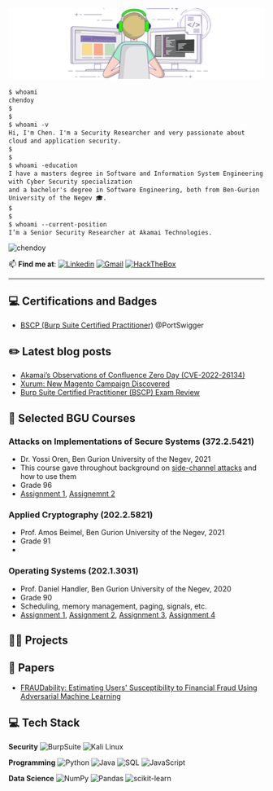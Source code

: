 ![Header](https://raw.githubusercontent.com/leorrose/leorrose/master/readme_header.gif "Header")

```
$ whoami
chendoy
$
$
$ whoami -v
Hi, I'm Chen. I'm a Security Researcher and very passionate about cloud and application security.
$
$
$ whoami -education
I have a masters degree in Software and Information System Engineering with Cyber Security specialization
and a bachelor's degree in Software Engineering, both from Ben-Gurion University of the Negev 🎓.
$
$
$ whoami --current-position
I’m a Senior Security Researcher at Akamai Technologies.
```

![chendoy](https://www.hackthebox.eu/badge/image/1778593)

📫 **Find me at**: [![Linkedin](https://img.shields.io/badge/LinkedIn-0077B5?style=flat&logo=linkedin&logoColor=white)](https://www.linkedin.com/in/chendoy) [![Gmail](https://img.shields.io/badge/Gmail-d44638?style=flat&logo=gmail&logoColor=white)](mailto:chendoy@gmail.com) [![HackTheBox](https://img.shields.io/badge/HackTheBox-d44638?style=flat&logo=hackthebox&logoColor=a0ef03&color=121926)](https://app.hackthebox.com/profile/1778593)

---

## 💻 Certifications and Badges

- [BSCP (Burp Suite Certified Practitioner)](https://portswigger.net/web-security/e/c/d8e801847633de54) @PortSwigger
  
## ✏️ Latest blog posts

<!-- BLOG-POST-LIST:START -->
- [Akamai’s Observations of Confluence Zero Day (CVE-2022-26134)](https://www.akamai.com/blog/security-research/atlassian-confluence-vulnerability-observations)
- [Xurum: New Magento Campaign Discovered](https://www.akamai.com/blog/security-research/new-sophisticated-magento-campaign-xurum-webshell)
- [Burp Suite Certified Practitioner (BSCP) Exam Review](https://medium.com/@chendoy/burp-suite-certified-practitioner-bscp-exam-review-0a6846d76802)
<!-- BLOG-POST-LIST:END -->

## 📖 Selected BGU Courses

### Attacks on Implementations of Secure Systems (372.2.5421)
- Dr. Yossi Oren, Ben Gurion University of the Negev, 2021
- This course gave throughout background on [side-channel attacks](https://en.wikipedia.org/wiki/Side-channel_attack) and how to use them
- Grade 96
- [Assignment 1](https://github.com/chendoy/aes-power-analysis-aoi), [Assignemnt 2](https://github.com/chendoy/temporal-side-channel-aoi)

### Applied Cryptography (202.2.5821)
- Prof. Amos Beimel, Ben Gurion University of the Negev, 2021
- Grade 91
- 

### Operating Systems (202.1.3031)
- Prof. Daniel Handler, Ben Gurion University of the Negev, 2020
- Grade 90
- Scheduling, memory management, paging, signals, etc.
- [Assignment 1](https://github.com/chendoy/xv6-scheduling), [Assignment 2](https://github.com/chendoy/xv6-signals), [Assignment 3](https://github.com/chendoy/xv6-paging), [Assignment 4](https://github.com/chendoy/xv6-soft-links)

<!--

## [MachineLearningCourse](https://github.com/ShaharShc/MachineLearningCourse) (2022)
Ben Gurion University "Machine Learning (372.2.5214)" course assignments & solutions

-->

## 👩‍💻 Projects

<!--

## FootballLeagueManagement ([BackEend](https://github.com/ShaharShc/FootballLeagueManagement-BackEnd)) ([FrontEnd](https://github.com/ShaharShc/FootballLeagueManagement-FrontEnd)) (2021)
#### Full-stack web application
In this project, we developed a full-stack web application tailored for watching and managing Super League games. We used three tier pattern with REST API architecture and Azure SQL DB.

- <b> Backend: </b>
Creating an API to interact with the sportmonks platform, where all communication with the platform occurs server-side via the API. This involves implementing all server-side API requests, including routing, middleware, and proper organization into classes. The backend handles all server-side logic for validation and communication.
- <b> Frontend: </b>
Developing the client-side using the Vue.js platform, focusing on enhancing user experience in terms of visibility and ensuring correct retrieval of information during user login. Additionally, structuring and styling the application's appearance using packages from the Bootstrap site to improve overall usability.

![JavaScript](https://img.shields.io/badge/JavaScript-%23F7DF1E?style=flat&logo=javascript&logoColor=white
) ![Node.js](https://img.shields.io/badge/NodeJS-%23339933?style=flat&logo=nodedotjs&logoColor=white
) ![AzureSQL](https://img.shields.io/badge/Azure%20SQL-%23CC2927?style=flat&logo=microsoftsqlserver&logoColor=white)


## [PacmanWebGame](https://github.com/ShaharShc/PacmanWebGame) (2021)
#### An online packman game
This project integrates HTML for structure and design, JavaScript for functionality, and jQuery for user management.

[Start Playing](https://web-development-environments-2021.github.io/Assignment2_205890320_313326985)🎮

![HTML](https://img.shields.io/badge/html-%23E34F26?style=flat&logo=html) ![JavaScript](https://img.shields.io/badge/JavaScript-%23F7DF1E?style=flat&logo=javascript&logoColor=white
) ![jQuery](https://img.shields.io/badge/jQuery-%230769AD?style=flat&logo=jQuery)


## [SearchEngine](https://github.com/ShaharShc/SearchEngine) (2021)
#### Tweets search engine project: Information retrieval from twitter corpus.

In this project, we bulid a Search engine, implementing Parser, Indexer, Searcher, and Ranker components, and maintain a large set of data.
Additionally, We implemented five differenet retrieval methods using: Word2Vec, Global Method, Spelling Correction, Thesaurus and Word Net - and evaluated their effectiveness using MAP, Precision, and Recall metrics. 

![Python](https://img.shields.io/badge/python-3670A0?style=flat&logo=python&logoColor=ffdd54) 

## [MazeGame](https://github.com/ShaharShc/MazeGame) (2020)
#### Server-Client interactive responsive maze game application, communicating in TCP Protocol, using MVC Pattern

The game was developed in multiple phases, incorporating various design patterns such as Strategy and Observer.
- In the initial phase, we utilized Prim's algorithm to construct the maze and implemented three distinct search methods—BEST-FIRST SEARCH, BFS, DFS—to provide users with a solution.
- During the second phase, we implemented bit compression to optimize storage and employed a client-server architecture with thread management for efficient time handling.
- In the final step, emphasis was placed on enhancing the frontend, refining game design, and improving user experience through intuitive GUI enhancements.

![Java](https://img.shields.io/badge/Java-3670A0.svg?style=flat&logo=java&logoColor=white)

-->

## 📜 Papers

* [FRAUDability: Estimating Users' Susceptibility to Financial Fraud Using Adversarial Machine Learning](https://arxiv.org/abs/2312.01200)
    

## 💻 Tech Stack
**Security** ![BurpSuite](https://img.shields.io/badge/BurpSuite-white?style=flat&logo=portswigger&logoColor=orange) ![Kali Linux](https://img.shields.io/badge/Kali%20Linux-blue?style=flat&logo=kalilinux&logoColor=black)

**Programming** ![Python](https://img.shields.io/badge/Python-3670A0?style=flat&logo=Python&logoColor=ffdd54) ![Java](https://img.shields.io/badge/Java-ED8B00?style=flat&logo=openjdk&logoColor=white) ![SQL](https://img.shields.io/badge/SQL-%2307405e.svg?style=flat&logo=sqlite&logoColor=white) ![JavaScript](https://img.shields.io/badge/JavaScript-%23F7DF1E?style=flat&logo=javascript&logoColor=white)

**Data Science** ![NumPy](https://img.shields.io/badge/Numpy-%23013243.svg?style=flat&logo=Numpy&logoColor=white) ![Pandas](https://img.shields.io/badge/Pandas-%23150458.svg?style=flat&logo=pandas&logoColor=white)  ![scikit-learn](https://img.shields.io/badge/scikit--learn-%23F7931E.svg?style=flat&logo=scikit-learn&logoColor=white)
